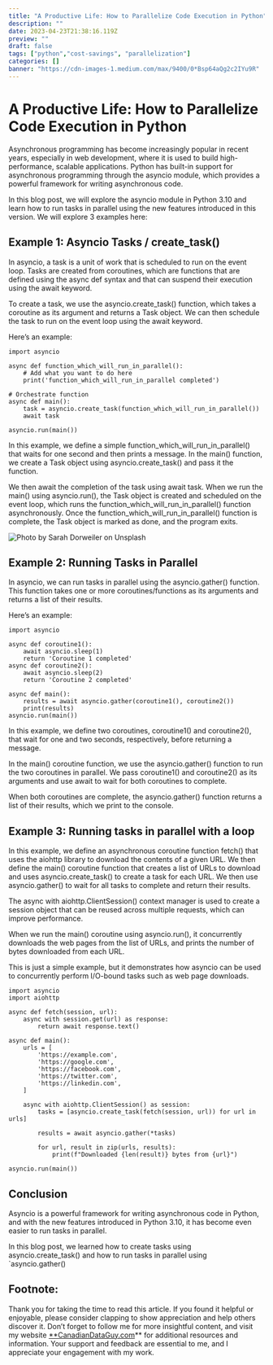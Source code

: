 ```yaml
---
title: "A Productive Life: How to Parallelize Code Execution in Python"
description: ""
date: 2023-04-23T21:38:16.119Z
preview: ""
draft: false
tags: ["python","cost-savings", "parallelization"]
categories: []
banner: "https://cdn-images-1.medium.com/max/9400/0*Bsp64aQg2c2IYu9R"
---
```



# A Productive Life: How to Parallelize Code Execution in Python

Asynchronous programming has become increasingly popular in recent years, especially in web development, where it is used to build high-performance, scalable applications. Python has built-in support for asynchronous programming through the asyncio module, which provides a powerful framework for writing asynchronous code.

In this blog post, we will explore the asyncio module in Python 3.10 and learn how to run tasks in parallel using the new features introduced in this version. We will explore 3 examples here:

## Example 1: Asyncio Tasks / create_task()

In asyncio, a task is a unit of work that is scheduled to run on the event loop. Tasks are created from coroutines, which are functions that are defined using the async def syntax and that can suspend their execution using the await keyword.

To create a task, we use the asyncio.create_task() function, which takes a coroutine as its argument and returns a Task object. We can then schedule the task to run on the event loop using the await keyword.

Here’s an example:

    import asyncio
    
    async def function_which_will_run_in_parallel():
        # Add what you want to do here
        print('function_which_will_run_in_parallel completed')
    
    # Orchestrate function 
    async def main():
        task = asyncio.create_task(function_which_will_run_in_parallel())
        await task
    
    asyncio.run(main())

In this example, we define a simple function_which_will_run_in_parallel() that waits for one second and then prints a message. In the main() function, we create a Task object using asyncio.create_task() and pass it the function.

We then await the completion of the task using await task. When we run the main() using asyncio.run(), the Task object is created and scheduled on the event loop, which runs the function_which_will_run_in_parallel() function asynchronously. Once the function_which_will_run_in_parallel() function is complete, the Task object is marked as done, and the program exits.

![Photo by [Sarah Dorweiler](https://unsplash.com/@sarahdorweiler?utm_source=medium&utm_medium=referral) on [Unsplash](https://unsplash.com?utm_source=medium&utm_medium=referral)](https://cdn-images-1.medium.com/max/9400/0*Bsp64aQg2c2IYu9R)

## Example 2: Running Tasks in Parallel

In asyncio, we can run tasks in parallel using the asyncio.gather() function. This function takes one or more coroutines/functions as its arguments and returns a list of their results.

Here’s an example:

    import asyncio
    
    async def coroutine1():
        await asyncio.sleep(1)
        return 'Coroutine 1 completed'
    async def coroutine2():
        await asyncio.sleep(2)
        return 'Coroutine 2 completed'
    
    async def main():
        results = await asyncio.gather(coroutine1(), coroutine2())
        print(results)
    asyncio.run(main())

In this example, we define two coroutines, coroutine1() and coroutine2(), that wait for one and two seconds, respectively, before returning a message.

In the main() coroutine function, we use the asyncio.gather() function to run the two coroutines in parallel. We pass coroutine1() and coroutine2() as its arguments and use await to wait for both coroutines to complete.

When both coroutines are complete, the asyncio.gather() function returns a list of their results, which we print to the console.

## Example 3: Running tasks in parallel with a loop

In this example, we define an asynchronous coroutine function fetch() that uses the aiohttp library to download the contents of a given URL. We then define the main() coroutine function that creates a list of URLs to download and uses asyncio.create_task() to create a task for each URL. We then use asyncio.gather() to wait for all tasks to complete and return their results.

The async with aiohttp.ClientSession() context manager is used to create a session object that can be reused across multiple requests, which can improve performance.

When we run the main() coroutine using asyncio.run(), it concurrently downloads the web pages from the list of URLs, and prints the number of bytes downloaded from each URL.

This is just a simple example, but it demonstrates how asyncio can be used to concurrently perform I/O-bound tasks such as web page downloads.

    import asyncio
    import aiohttp
    
    async def fetch(session, url):
        async with session.get(url) as response:
            return await response.text()
    
    async def main():
        urls = [
            'https://example.com',
            'https://google.com',
            'https://facebook.com',
            'https://twitter.com',
            'https://linkedin.com',
        ]
    
        async with aiohttp.ClientSession() as session:
            tasks = [asyncio.create_task(fetch(session, url)) for url in urls]
    
            results = await asyncio.gather(*tasks)
    
            for url, result in zip(urls, results):
                print(f"Downloaded {len(result)} bytes from {url}")
    
    asyncio.run(main())

## Conclusion

Asyncio is a powerful framework for writing asynchronous code in Python, and with the new features introduced in Python 3.10, it has become even easier to run tasks in parallel.

In this blog post, we learned how to create tasks using asyncio.create_task() and how to run tasks in parallel using `asyncio.gather()


## Footnote:

Thank you for taking the time to read this article. If you found it helpful or enjoyable, please consider clapping to show appreciation and help others discover it. Don’t forget to follow me for more insightful content, and visit my website [**CanadianDataGuy.com](https://canadiandataguy.com)** for additional resources and information. Your support and feedback are essential to me, and I appreciate your engagement with my work.